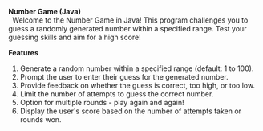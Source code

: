 **Number Game (Java)**  <br>
&nbsp; Welcome to the Number Game in Java! This program challenges you to guess a randomly generated number within a specified range. Test your guessing skills and aim for a high score!

**Features**
1. Generate a random number within a specified range (default: 1 to 100).
2. Prompt the user to enter their guess for the generated number.
3. Provide feedback on whether the guess is correct, too high, or too low.
4. Limit the number of attempts to guess the correct number.
5. Option for multiple rounds - play again and again!
6. Display the user's score based on the number of attempts taken or rounds won.
